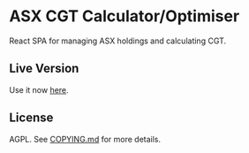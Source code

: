 # ASX CGT Calculator/Optimiser

React SPA for managing ASX holdings and calculating CGT.

## Live Version

Use it now [here](https://judilsteve.github.io/asx_cgt).

## License

AGPL. See [COPYING.md](https://github.com/judilsteve/asx-cgt-calculator-optimiser/blob/main/LICENSE.md) for more details.
